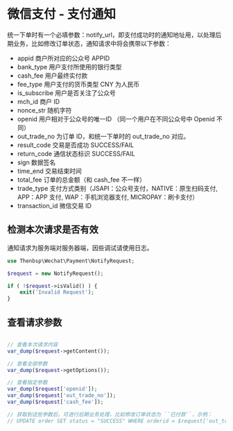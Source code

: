 # 微信支付 - 支付通知

统一下单时有一个必填参数：notify_url，即支付成功时的通知地址用，以处理后期业务，比如修改订单状态，通知请求中将会携带以下参数：

- appid         商户所对应的公众号 APPID
- bank_type     用户支付所使用的银行类型
- cash_fee      用户最终实付款
- fee_type      用户支付的货币类型 CNY 为人民币
- is_subscribe  用户是否关注了公众号
- mch_id        商户 ID
- nonce_str     随机字符
- openid        用户相对于公众号的唯一ID （同一个用户在不同公众号中 Openid 不同）
- out_trade_no  为订单 ID，和统一下单时的 out_trade_no 对应。
- result_code   交易是否成功 SUCCESS/FAIL
- return_code   通信状态标识 SUCCESS/FAIL
- sign          数据签名
- time_end      交易结束时间
- total_fee     订单的总金额（和 cash_fee 不一样）
- trade_type    支付方式类别（JSAPI：公众号支付，NATIVE：原生扫码支付, APP：APP 支付, WAP：手机浏览器支付, MICROPAY：刷卡支付）
- transaction_id 微信交易 ID

## 检测本次请求是否有效

通知请求为服务端对服务器端，因些调试请使用日志。

```php
use Thenbsp\Wechat\Payment\NotifyRequest;

$request = new NotifyRequest();

if ( !$request->isValid() ) {
    exit('Invalid Request');
}
```

## 查看请求参数

```php

// 查看本次请求内容
var_dump($request->getContent());

// 查看全部参数
var_dump($request->getOptions());

// 查看指定参数
var_dump($request['openid']);
var_dump($request['out_trade_no']);
var_dump($request['cash_fee']);

// 获取到这些参数后，可进行后期业务处理，比如修改订单状态为 ``已付款``，示例：
// UPDATE order SET status = "SUCCESS" WHERE orderid = $request['out_trade_no']

```
